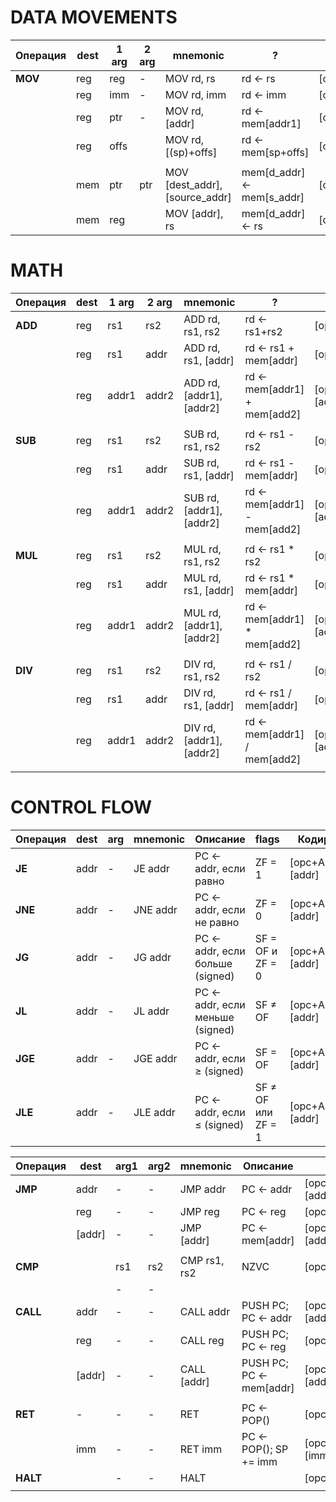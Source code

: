 # DATA MOVEMENTS

| Операция | dest | 1 arg | 2 arg | mnemonic                       | ?                          | code                                | n_words |
| -------- | ---- | ----- | ----- | ------------------------------ | -------------------------- | ----------------------------------- | ------- |
| **MOV**  | reg  | reg   | -     | MOV rd, rs                     | rd <- rs                   | [opc+AM_REG_REG+rd+rs]              | 1       |
|          | reg  | imm   | -     | MOV rd, imm                    | rd <- imm                  | [opc+AM_IMM_REG+rd][imm]            | 2       |
|          | reg  | ptr   | -     | MOV rd, [addr]                 | rd <- mem[addr1]           | [opc+AM_MEM_REG+rd][addr]           | 2       |
|          | reg  | offs  |       | MOV rd, [(sp)+offs]            | rd <- mem[sp+offs]         | [opc+AM_SPOFFS_REG+rd+offs(17bits)] | 1       |
|          |      |       |       |                                |                            |                                     |         |
|          | mem  | ptr   | ptr   | MOV [dest_addr], [source_addr] | mem[d_addr] <- mem[s_addr] | [opc+AM_MEM_MEM][d_addr][s_addr]    | 3       |
|          | mem  | reg   |       | MOV [addr], rs                 | mem[d_addr] <- rs          | [opc+AM_REG_MEM+rs][d_addr]         | 2       |

# MATH

| Операция | dest | 1 arg | 2 arg | mnemonic                 | ?                             | code                                 | n_words |
| -------- | ---- | ----- | ----- | ------------------------ | ----------------------------- | ------------------------------------ | ------- |
| **ADD**  | reg  | rs1   | rs2   | ADD rd, rs1, rs2         | rd <- rs1+rs2                 | [opc+AM_MATH_R_R_R_REG+rd+rs1+rs2]   | 1       |
|          | reg  | rs1   | addr  | ADD rd, rs1, [addr]      | rd <- rs1 + mem[addr]         | [opc+AM_MATH_R_M_R+rd+rs1][addr]     | 2       |
|          | reg  | addr1 | addr2 | ADD rd, [addr1], [addr2] | rd <- mem[addr1] + mem[add2]  | [opc+AM_MATH_M_M_R+rs][addr1][addr2] | 3       |
|          |      |       |       |                          |                               |                                      |         |
| **SUB**  | reg  | rs1   | rs2   | SUB rd, rs1, rs2         | rd <- rs1 - rs2               | [opc+AM_MATH_R_R_R_REG+rd+rs1+rs2]   | 1       |
|          | reg  | rs1   | addr  | SUB rd, rs1, [addr]      | rd <- rs1 - mem[addr]         | [opc+AM_MATH_R_M_R+rd+rs1][addr]     | 2       |
|          | reg  | addr1 | addr2 | SUB rd, [addr1], [addr2] | rd <- mem[addr1] - mem[add2]  | [opc+AM_MATH_M_M_R+rs][addr1][addr2] | 3       |
|          |      |       |       |                          |                               |                                      |         |
| **MUL**  | reg  | rs1   | rs2   | MUL rd, rs1, rs2         | rd <- rs1 \* rs2              | [opc+AM_MATH_R_R_R_REG+rd+rs1+rs2]   | 1       |
|          | reg  | rs1   | addr  | MUL rd, rs1, [addr]      | rd <- rs1 \* mem[addr]        | [opc+AM_MATH_R_M_R+rd+rs1][addr]     | 2       |
|          | reg  | addr1 | addr2 | MUL rd, [addr1], [addr2] | rd <- mem[addr1] \* mem[add2] | [opc+AM_MATH_M_M_R+rs][addr1][addr2] | 3       |
|          |      |       |       |                          |                               |                                      |         |
| **DIV**  | reg  | rs1   | rs2   | DIV rd, rs1, rs2         | rd <- rs1 / rs2               | [opc+AM_MATH_R_R_R_REG+rd+rs1+rs2]   | 1       |
|          | reg  | rs1   | addr  | DIV rd, rs1, [addr]      | rd <- rs1 / mem[addr]         | [opc+AM_MATH_R_M_R+rd+rs1][addr]     | 2       |
|          | reg  | addr1 | addr2 | DIV rd, [addr1], [addr2] | rd <- mem[addr1] / mem[add2]  | [opc+AM_MATH_M_M_R+rs][addr1][addr2] | 3       |
|          |      |       |       |                          |                               |                                      |         |

# CONTROL FLOW

| Операция | dest | arg | mnemonic | Описание                        | flags              | Кодировка          | n_words |
| -------- | ---- | --- | -------- | ------------------------------- | ------------------ | ------------------ | ------- |
| **JE**   | addr | -   | JE addr  | PC ← addr, если равно           | ZF = 1             | [opc+AM_JE][addr]  | 2       |
| **JNE**  | addr | -   | JNE addr | PC ← addr, если не равно        | ZF = 0             | [opc+AM_JNE][addr] | 2       |
| **JG**   | addr | -   | JG addr  | PC ← addr, если больше (signed) | SF = OF и ZF = 0   | [opc+AM_JG][addr]  | 2       |
| **JL**   | addr | -   | JL addr  | PC ← addr, если меньше (signed) | SF ≠ OF            | [opc+AM_JL][addr]  | 2       |
| **JGE**  | addr | -   | JGE addr | PC ← addr, если ≥ (signed)      | SF = OF            | [opc+AM_JGE][addr] | 2       |
| **JLE**  | addr | -   | JLE addr | PC ← addr, если ≤ (signed)      | SF ≠ OF или ZF = 1 | [opc+AM_JLE][addr] | 2       |

| Операция | dest   | arg1 | arg2 | mnemonic     | Описание                | Кодировка               | n_words |
| -------- | ------ | ---- | ---- | ------------ | ----------------------- | ----------------------- | ------- |
| **JMP**  | addr   | -    | -    | JMP addr     | PC ← addr               | [opc+AM_JMP_ABS][addr]  | 2       |
|          | reg    | -    | -    | JMP reg      | PC ← reg                | [opc+AM_JMP_REG+reg]    | 1       |
|          | [addr] | -    | -    | JMP [addr]   | PC ← mem[addr]          | [opc+AM_JMP_MEM][addr]  | 2       |
|          |        |      |      |              |                         |                         |         |
| **CMP**  |        | rs1  | rs2  | CMP rs1, rs2 | NZVC                    | [opc+rd1+rs2]           | 1       |
|          |        | -    | -    |              |                         |                         |         |
| **CALL** | addr   | -    | -    | CALL addr    | PUSH PC; PC ← addr      | [opc+AM_CALL_ABS][addr] | 2       |
|          | reg    | -    | -    | CALL reg     | PUSH PC; PC ← reg       | [opc+AM_CALL_REG+reg]   | 1       |
|          | [addr] | -    | -    | CALL [addr]  | PUSH PC; PC ← mem[addr] | [opc+AM_CALL_MEM][addr] | 2       |
|          |        |      |      |              |                         |                         |         |
| **RET**  | -      | -    | -    | RET          | PC ← POP()              | [opc+AM_RET]            | 1       |
|          | imm    | -    | -    | RET imm      | PC ← POP(); SP += imm   | [opc+AM_RET_IMM][imm]   | 2       |
| **HALT** |        | -    | -    | HALT         |                         | [opc]                   | 1       |
|          |        |      |      |              |                         |                         |         |
